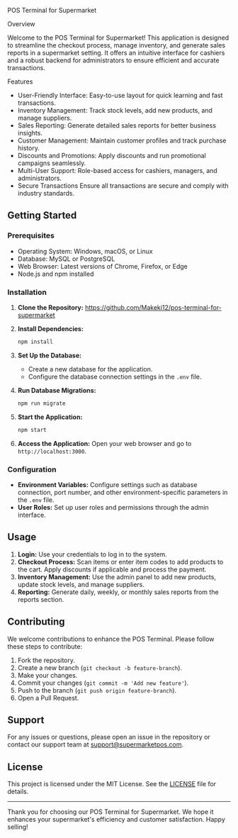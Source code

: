  POS Terminal for Supermarket

 Overview

Welcome to the POS Terminal for Supermarket! This application is designed to streamline the checkout process, manage inventory, and generate sales reports in a supermarket setting. It offers an intuitive interface for cashiers and a robust backend for administrators to ensure efficient and accurate transactions.

 Features

- User-Friendly Interface: Easy-to-use layout for quick learning and fast transactions.
- Inventory Management: Track stock levels, add new products, and manage suppliers.
- Sales Reporting: Generate detailed sales reports for better business insights.
- Customer Management: Maintain customer profiles and track purchase history.
- Discounts and Promotions: Apply discounts and run promotional campaigns seamlessly.
- Multi-User Support: Role-based access for cashiers, managers, and administrators.
- Secure Transactions Ensure all transactions are secure and comply with industry standards.

## Getting Started

### Prerequisites

- Operating System: Windows, macOS, or Linux
- Database: MySQL or PostgreSQL
- Web Browser: Latest versions of Chrome, Firefox, or Edge
- Node.js and npm installed

### Installation

1. **Clone the Repository:**
   https://github.com/Makeki12/pos-terminal-for-supermarket

3. **Install Dependencies:**
   ```bash
   npm install
   ```

4. **Set Up the Database:**
   - Create a new database for the application.
   - Configure the database connection settings in the `.env` file.

5. **Run Database Migrations:**
   ```bash
   npm run migrate
   ```

6. **Start the Application:**
   ```bash
   npm start
   ```

7. **Access the Application:**
   Open your web browser and go to `http://localhost:3000`.

### Configuration

- **Environment Variables:** Configure settings such as database connection, port number, and other environment-specific parameters in the `.env` file.
- **User Roles:** Set up user roles and permissions through the admin interface.

## Usage

1. **Login:** Use your credentials to log in to the system.
2. **Checkout Process:** Scan items or enter item codes to add products to the cart. Apply discounts if applicable and process the payment.
3. **Inventory Management:** Use the admin panel to add new products, update stock levels, and manage suppliers.
4. **Reporting:** Generate daily, weekly, or monthly sales reports from the reports section.

## Contributing

We welcome contributions to enhance the POS Terminal. Please follow these steps to contribute:

1. Fork the repository.
2. Create a new branch (`git checkout -b feature-branch`).
3. Make your changes.
4. Commit your changes (`git commit -m 'Add new feature'`).
5. Push to the branch (`git push origin feature-branch`).
6. Open a Pull Request.

## Support

For any issues or questions, please open an issue in the repository or contact our support team at support@supermarketpos.com.

## License

This project is licensed under the MIT License. See the [LICENSE](LICENSE) file for details.

---

Thank you for choosing our POS Terminal for Supermarket. We hope it enhances your supermarket's efficiency and customer satisfaction. Happy selling!
